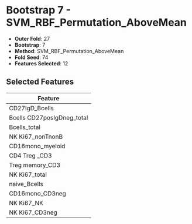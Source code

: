 # Bootstrap 7 - SVM_RBF_Permutation_AboveMean

- **Outer Fold**: 27
- **Bootstrap**: 7
- **Method**: SVM_RBF_Permutation_AboveMean
- **Fold Seed**: 74
- **Features Selected**: 12

## Selected Features

| Feature |
|---------|
| CD27IgD_Bcells |
| Bcells CD27posIgDneg_total |
| Bcells_total |
| NK Ki67_nonTnonB |
| CD16mono_myeloid |
| CD4 Treg _CD3 |
| Treg memory_CD3 |
| NK Ki67_total |
| naive_Bcells |
| CD16mono_CD3neg |
| NK Ki67_NK |
| NK Ki67_CD3neg |
